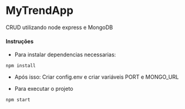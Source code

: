 # MyTrendApp
CRUD utilizando node express e MongoDB

#### Instruções

- Para instalar dependencias necessarias:

```
npm install
```
- Após isso:
Criar config.env e criar variáveis PORT e MONGO_URL 

- Para executar o projeto 

```
npm start
```


